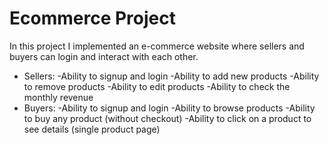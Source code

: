 # Ecommerce Project
In this project I implemented an e-commerce website where sellers 
and buyers can login and interact with each other. 

- Sellers:
  -Ability to signup and login
  -Ability to add new products 
  -Ability to remove products
  -Ability to edit products
  -Ability to check the monthly revenue
- Buyers:
  -Ability to signup and login
  -Ability to browse products 
  -Ability to buy any product (without checkout)
  -Ability to click on a product to see details (single product page)
